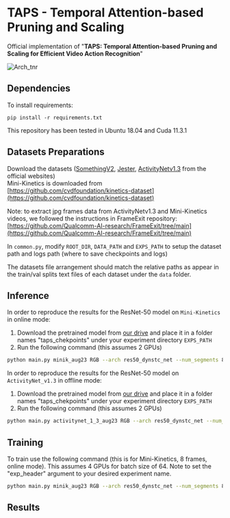 # TAPS - Temporal Attention-based Pruning and Scaling

Official implementation of "**TAPS: Temporal Attention-based Pruning and Scaling for Efficient Video Action Recognition**"

![Arch_tnr](https://github.com/tapsdyn/TAPS/assets/141319872/e386cddd-e87d-4ac3-86a8-22692da4e2ae)


## Dependencies
To install requirements:
```
pip install -r requirements.txt
```
This repository has been tested in Ubuntu 18.04 and Cuda 11.3.1

## Datasets Preparations
Download the datasets ([SomethingV2](https://developer.qualcomm.com/software/ai-datasets/something-something), [Jester](https://developer.qualcomm.com/software/ai-datasets/jester), [ActivityNetv1.3](http://activity-net.org/) from the official websites)<br />
Mini-Kinetics is downloaded from [https://github.com/cvdfoundation/kinetics-dataset](https://github.com/cvdfoundation/kinetics-dataset)<br />

Note: to extract jpg frames data from ActivityNetv1.3 and Mini-Kinetics videos, we followed the instructions in FrameExit repository:<br />
[https://github.com/Qualcomm-AI-research/FrameExit/tree/main](https://github.com/Qualcomm-AI-research/FrameExit/tree/main)<br />

In `common.py`,  modify `ROOT_DIR`, `DATA_PATH` and `EXPS_PATH` to setup the dataset path and logs path (where to save checkpoints and logs)

The datasets file arrangement should match the relative paths as appear in the train/val splits text files of each dataset under the `data` folder.

## Inference
In order to reproduce the results for the ResNet-50 model on `Mini-Kinetics` in online mode:

1. Download the pretrained model from [our drive](https://drive.google.com/drive/folders/12KYVL9y_c9jJcvprx3aMnMiniljCm7qv?usp=sharing) and place it in a folder names "taps_chekpoints" under your experiment directory `EXPS_PATH`
2. Run the following command (this assumes 2 GPUs)
```bash
python main.py minik_aug23 RGB --arch res50_dynstc_net --num_segments 8 --npb --gate_hidden_dim 1024 --gbn --grelu --shift --online_shift --TDCP_attn --TDCP_soft_mask --TDCP_attn_PE --TDCP_mul_MHA --TDCP_attn_num_heads 4 --TDCP_mul_MHA_disable_ffn --TDCP_attn_online_inf --pn_num_output 1 --batch-size 32 -j 10 --gpus 0 1 --test_from taps_checkpoints/minik_online_8_frames/ckpt.best.pth.tar --skip_log
```
In order to reproduce the results for the ResNet-50 model on `ActivityNet_v1.3` in offline mode:

1. Download the pretrained model from [our drive](https://drive.google.com/drive/folders/12KYVL9y_c9jJcvprx3aMnMiniljCm7qv?usp=sharing) and place it in a folder names "taps_chekpoints" under your experiment directory `EXPS_PATH`
2. Run the following command (this assumes 2 GPUs)
```bash
python main.py activitynet_1_3_aug23 RGB --arch res50_dynstc_net --num_segments 8 --npb --gate_hidden_dim 1024 --gbn --grelu --TDCP_attn --TDCP_soft_mask --TDCP_attn_PE --TDCP_mul_MHA --TDCP_attn_num_heads 4 --TDCP_mul_MHA_disable_ffn --pn_num_output 1 --batch-size 32 -j 7 --gpus 0 1 --test_from taps_checkpoints/activitynet_offline_8_frames/ckpt.best.pth.tar --skip_log
```


## Training
To train use the following command (this is for Mini-Kinetics, 8 frames, online mode). This assumes 4 GPUs for batch size of 64.
Note to set the "exp_header" argument to your desired experiment name.
```bash
python main.py minik_aug23 RGB --arch res50_dynstc_net --num_segments 8 --lr 0.01 --lr_steps 20 40 --epochs 50 --wd 1e-4 --npb --init_tau 0.67 --gate_hidden_dim 1024 --gbn --grelu --shift --online_shift --sparsity_lambda 5.0 --den_target 0.45 --TDCP_attn --TDCP_soft_mask --TDCP_attn_PE --TDCP_mul_MHA --TDCP_attn_num_heads 4 --TDCP_mul_MHA_disable_ffn --pn_num_output 1 --sparsity_warmup_start 10 --sparsity_warmup_end 30 --warmup_hard_gates_disable --batch-size 64 -j 20 --gpus 0 1 2 3 --exp_header minik_r50_bs64_taps_onl_dt045
```

## Results

